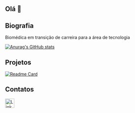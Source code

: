 ## Olá 👋

## Biografia

Biomédica em transição de carreira para a área de tecnologia

[![Anurag's GitHub stats](https://github-readme-stats.vercel.app/api?username=akosiol&theme=dark)](https://github.com/anuraghazra/github-readme-stats)

## Projetos

[![Readme Card](https://github-readme-stats.vercel.app/api/pin/?username=akosiol&repo=devweek.github.io)](https://github.com/anuraghazra/github-readme-stats)

## Contatos

[<img src='https://img.shields.io/badge/LinkedIn-0077B5?style=for-the-badge&logo=linkedin&logoColor=white' alt='Linkedin' height='30'>](linkedin.com/in/alessandrakosiol)
